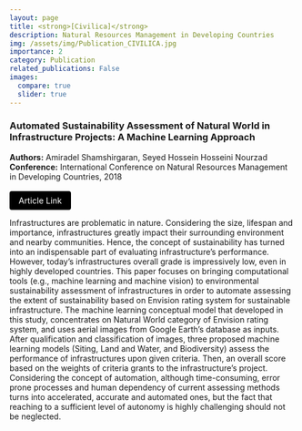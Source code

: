 ```yaml
---
layout: page
title: <strong>[Civilica]</strong>
description: Natural Resources Management in Developing Countries
img: /assets/img/Publication_CIVILICA.jpg
importance: 2
category: Publication
related_publications: False
images:
  compare: true
  slider: true
---
```



<head>
  <!-- Google Fonts -->
  <link href="https://fonts.googleapis.com/css2?family=Space+Grotesk:wght@400;500;700&family=Inter:wght@400;600&display=swap" rel="stylesheet">
  
  <!-- Add your custom styles -->
  <style>
    /* ... your existing styles here ... */

    /* Add this at the bottom of the style block */
    .article-btn {
      background-color: #000;
      color: #fff;
      padding: 8px 16px;
      text-decoration: none;
      font-size: 0.9rem;
      border-radius: 4px;
      display: inline-block;
      transition: background-color 0.3s ease;
    }

    .article-btn:hover {
      background-color: #333;
    }
  </style>
</head>

<div class="publication">
  <h3>Automated Sustainability Assessment of Natural World in Infrastructure Projects: A Machine Learning Approach</h3>
  <p>
    <strong>Authors:</strong> Amiradel Shamshirgaran, Seyed Hossein Hosseini Nourzad<br>
    <strong>Conference:</strong> International Conference on Natural Resources Management in Developing Countries, 2018<br>
    <br>
    <a href="https://civilica.com/doc/780472" class="article-btn" target="_blank">Article Link</a>
  </p>
</div>

Infrastructures are problematic in nature. Considering the size, lifespan and importance, infrastructures greatly impact their surrounding environment and nearby communities. Hence, the concept of sustainability has turned into an indispensable part of evaluating infrastructure’s performance. However, today’s infrastructures overall grade is impressively low, even in highly developed countries. This paper focuses on bringing computational tools (e.g., machine learning and machine vision) to environmental sustainability assessment of infrastructures in order to automate assessing the extent of sustainability based on Envision rating system for sustainable infrastructure. The machine learning conceptual model that developed in this study, concentrates on Natural World category of Envision rating system, and uses aerial images from Google Earth’s database as inputs. After qualification and classification of images, three proposed machine learning models (Siting, Land and Water, and Biodiversity) assess the performance of infrastructures upon given criteria. Then, an overall score based on the weights of criteria grants to the infrastructure’s project. Considering the concept of automation, although time-consuming, error prone processes and human dependency of current assessing methods turns into accelerated, accurate and automated ones, but the fact that reaching to a sufficient level of autonomy is highly challenging should not be neglected.

